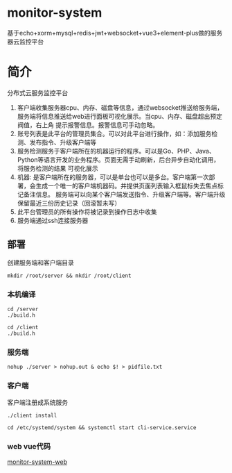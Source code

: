 # monitor-system
基于echo+xorm+mysql+redis+jwt+websocket+vue3+element-plus做的服务器云监控平台


# 简介
分布式云服务监控平台
1. 客户端收集服务器cpu、内存、磁盘等信息，通过websocket推送给服务端，服务端将信息推送给web进行面板可视化展示。当cpu、内存、磁盘超出预定阀值，右上角
提示报警信息。报警信息可手动忽略。
2. 账号列表是此平台的管理员集合。可以对此平台进行操作，如：添加服务检测、发布指令、升级客户端等
3. 服务检测服务于客户端所在的机器运行的程序。可以是Go、PHP、Java、Python等语言开发的业务程序。页面无需手动刷新，后台异步自动化调用，将服务检测的结果
可视化展示
4. 机器: 是客户端所在的服务器，可以是单台也可以是多台。客户端第一次部署，会生成一个唯一的客户端机器码。并提供页面列表输入框鼠标失去焦点标记备注信息。
服务端可以向某个客户端发送指令、升级客户端等。客户端升级保留最近三份历史记录（回滚暂未写）
5. 此平台管理员的所有操作将被记录到操作日志中收集
6. 服务端通过ssh连接服务器


## 部署
创建服务端和客户端目录
```shell
mkdir /root/server && mkdir /root/client
```
### 本机编译
```shell
cd /server
./build.h

cd /client
./build.h
```

### 服务端

```shell
nohup ./server > nohup.out & echo $! > pidfile.txt
```

### 客户端
客户端注册成系统服务

```shell
./client install

cd /etc/systemd/system && systemctl start cli-service.service
```

### web vue代码
[monitor-system-web](https://github.com/jeffcail/monitor-system-web)